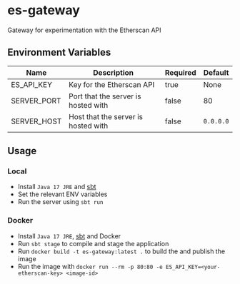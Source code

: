 # es-gateway
Gateway for experimentation with the Etherscan API

## Environment Variables
| Name        | Description                         | Required | Default   |
|-------------|-------------------------------------|----------|-----------|
| ES_API_KEY  | Key for the Etherscan API           | true     | None      |
| SERVER_PORT | Port that the server is hosted with | false    | 80        |
| SERVER_HOST | Host that the server is hosted with | false    | `0.0.0.0` |

## Usage
### Local
- Install `Java 17 JRE` and [sbt](https://www.scala-sbt.org/download.html)
- Set the relevant ENV variables
- Run the server using `sbt run`

### Docker
- Install `Java 17 JRE`, [sbt](https://www.scala-sbt.org/download.html) and Docker
- Run `sbt stage` to compile and stage the application
- Run `docker build -t es-gateway:latest .` to build the and publish the image
- Run the image with `docker run --rm -p 80:80 -e ES_API_KEY=<your-etherscan-key> <image-id>`
